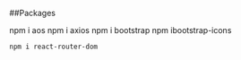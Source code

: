 
##Packages 

  npm i aos
      npm i axios
     npm i bootstrap
     npm ibootstrap-icons

    npm i react-router-dom
 
 
